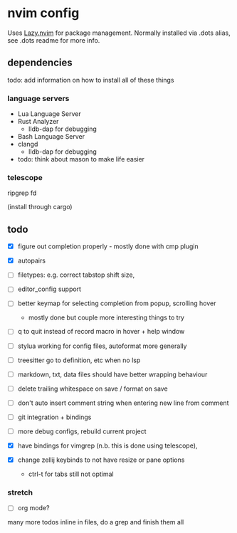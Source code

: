 # nvim config

Uses [Lazy.nvim](https://github.com/folke/lazy.nvim) for package management.
Normally installed via .dots alias, see .dots readme for more info.

## dependencies

todo: add information on how to install all of these things

### language servers

- Lua Language Server
- Rust Analyzer
  - lldb-dap for debugging
- Bash Language Server
- clangd
  - lldb-dap for debugging
- todo: think about mason to make life easier

### telescope

ripgrep
fd

(install through cargo)

## todo

- [x] figure out completion properly - mostly done with cmp plugin
- [x] autopairs
- [ ] filetypes: e.g. correct tabstop shift size, 
- [ ] editor_config support
- [ ] better keymap for selecting completion from popup, scrolling hover
  - mostly done but couple more interesting things to try
- [ ] q to quit instead of record macro in hover + help window
- [ ] stylua working for config files, autoformat more generally
- [ ] treesitter go to definition, etc when no lsp
- [ ] markdown, txt, data files should have better wrapping behaviour
- [ ] delete trailing whitespace on save / format on save
- [ ] don't auto insert comment string when entering new line from comment
- [ ] git integration + bindings
- [ ] more debug configs, rebuild current project

- [x] have bindings for vimgrep (n.b. this is done using telescope), 
- [x] change zellij keybinds to not have resize or pane options
  - ctrl-t for tabs still not optimal

### stretch

- [ ] org mode?

many more todos inline in files, do a grep and finish them all


